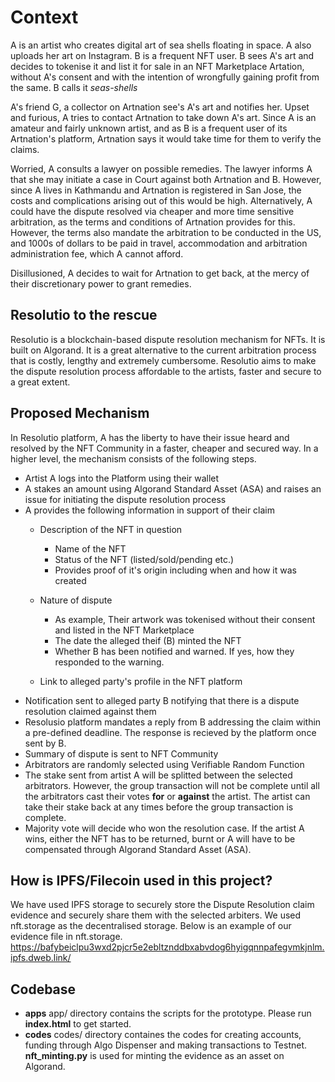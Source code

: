 # Context

A is an artist who creates digital art of sea shells floating in space. A also uploads her art on Instagram. B is a frequent NFT user. B sees A's art and decides to tokenise it and list it for sale in an NFT Marketplace Artation, without A's consent and with the intention of wrongfully gaining profit from the same. B calls it *seas-shells*

A's friend G, a collector on Artnation see's A's art and notifies her. Upset and furious, A tries to contact Artnation to take down A's art. Since A is an amateur and fairly unknown artist, and as B is a frequent user of its Artnation's platform, Artnation says it would take time for them to verify the claims. 

Worried, A consults a lawyer on possible remedies. The lawyer informs A that she may initiate a case in Court against both Artnation and B. However, since A lives in Kathmandu and Artnation is registered in San Jose, the costs and complications arising out of this would be high. Alternatively, A could have the dispute resolved via cheaper and more time sensitive arbitration, as the terms and conditions of Artnation provides for this. However, the terms also mandate the arbitration to be conducted in the US, and 1000s of dollars to be paid in travel, accommodation and arbitration administration fee, which A cannot afford. 

Disillusioned, A decides to wait for Artnation to get back, at the mercy of their discretionary power to grant remedies.

## Resolutio to the rescue
Resolutio is a blockchain-based dispute resolution mechanism for NFTs. It is built on Algorand. It is a great alternative to the current arbitration process that is costly, lengthy and extremely cumbersome. Resolutio aims to make the dispute resolution process affordable to the artists, faster and secure to a great extent.

## Proposed Mechanism
In Resolutio platform, A has the liberty to have their issue heard and resolved by the NFT Community in a faster, cheaper and secured way. In a higher level, the mechanism consists of the following steps.

- Artist A logs into the Platform using their wallet 
- A stakes an amount using Algorand Standard Asset (ASA) and raises an issue for initiating the dispute resolution process
- A provides the following information in support of their claim
    - Description of the NFT in question
        - Name of the NFT
        - Status of the NFT (listed/sold/pending etc.)
        - Provides proof of it's origin including when and how it was created
        
    - Nature of dispute
        - As example, Their artwork was tokenised without their consent and listed in the NFT Marketplace
        - The date the alleged theif (B) minted the NFT 
        - Whether B has been notified and warned. If yes, how they responded to the warning.

    - Link to alleged party's profile in the NFT platform
- Notification sent to alleged party B notifying that there is a dispute resolution claimed against them
- Resolusio platform mandates a reply from B addressing the claim within a pre-defined deadline. The response is recieved by the platform once sent by B.
- Summary of dispute is sent to NFT Community
- Arbitrators are randomly selected using Verifiable Random Function
- The stake sent from artist A will be splitted between the selected arbitrators. However, the group transaction will not be complete until all the arbitrators cast their votes **for** or **against** the artist. The artist can take their stake back at any times before the group transaction is complete.
- Majority vote will decide who won the resolution case. If the artist A wins, either the NFT has to be returned, burnt or A will have to be compensated through Algorand Standard Asset (ASA). 

## How is IPFS/Filecoin used in this project?
We have used IPFS storage to securely store the Dispute Resolution claim evidence and securely share them with the selected arbiters. We used nft.storage as the decentralised storage. Below is an example of our evidence file in nft.storage.
https://bafybeiclpu3wxd2pjcr5e2ebltznddbxabvdog6hyigqnnpafegvmkjnlm.ipfs.dweb.link/


## Codebase 

- **apps** app/ directory contains the scripts for the prototype. Please run **index.html** to get started.
- **codes** codes/ directory containes the codes for creating accounts, funding through Algo Dispenser and making transactions to Testnet. **nft_minting.py** is used for minting the evidence as an asset on Algorand.
